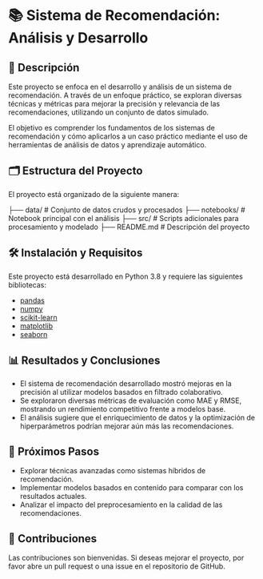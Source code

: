 # 📚 Sistema de Recomendación: Análisis y Desarrollo

## 📖 Descripción
Este proyecto se enfoca en el desarrollo y análisis de un sistema de recomendación. A través de un enfoque práctico, se exploran diversas técnicas y métricas para mejorar la precisión y relevancia de las recomendaciones, utilizando un conjunto de datos simulado.

El objetivo es comprender los fundamentos de los sistemas de recomendación y cómo aplicarlos a un caso práctico mediante el uso de herramientas de análisis de datos y aprendizaje automático.

## 🗂️ Estructura del Proyecto
El proyecto está organizado de la siguiente manera:

├── data/                # Conjunto de datos crudos y procesados
├── notebooks/           # Notebook principal con el análisis
├── src/                 # Scripts adicionales para procesamiento y modelado
├── README.md            # Descripción del proyecto

## 🛠️ Instalación y Requisitos
Este proyecto está desarrollado en Python 3.8 y requiere las siguientes bibliotecas:

- [pandas](https://pandas.pydata.org/)
- [numpy](https://numpy.org/)
- [scikit-learn](https://scikit-learn.org/)
- [matplotlib](https://matplotlib.org/)
- [seaborn](https://seaborn.pydata.org/)

## 📊 Resultados y Conclusiones
- El sistema de recomendación desarrollado mostró mejoras en la precisión al utilizar modelos basados en filtrado colaborativo.
- Se exploraron diversas métricas de evaluación como MAE y RMSE, mostrando un rendimiento competitivo frente a modelos base.
- El análisis sugiere que el enriquecimiento de datos y la optimización de hiperparámetros podrían mejorar aún más las recomendaciones.

## 🔄 Próximos Pasos
- Explorar técnicas avanzadas como sistemas híbridos de recomendación.
- Implementar modelos basados en contenido para comparar con los resultados actuales.
- Analizar el impacto del preprocesamiento en la calidad de las recomendaciones.

## 🤝 Contribuciones
Las contribuciones son bienvenidas. Si deseas mejorar el proyecto, por favor abre un pull request o una issue en el repositorio de GitHub.
 
